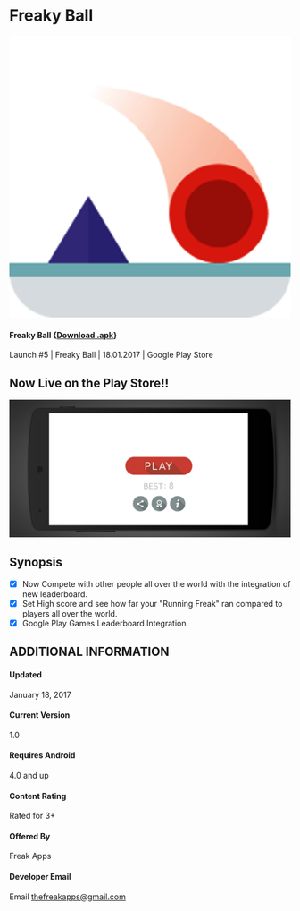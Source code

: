 # Freaky Ball 

 ![](icon.png)

#### Freaky Ball {[Download .apk](https://play.google.com/store/apps/details?id=com.thefreakapps.therunningfreak)}
Launch #5 | Freaky Ball | 18.01.2017 | Google Play Store

## Now Live on the Play Store!!
![](1.png)


## Synopsis
- [x] Now Compete with other people all over the world with the integration of new leaderboard.
- [x] Set High score and see how far your "Running Freak" ran compared to players all over the world.
- [x] Google Play Games Leaderboard Integration

## ADDITIONAL INFORMATION
#### Updated
January 18, 2017
 
#### Current Version
1.0
 
#### Requires Android
4.0 and up
 
#### Content Rating
Rated for 3+

#### Offered By
Freak Apps

#### Developer Email
Email thefreakapps@gmail.com
